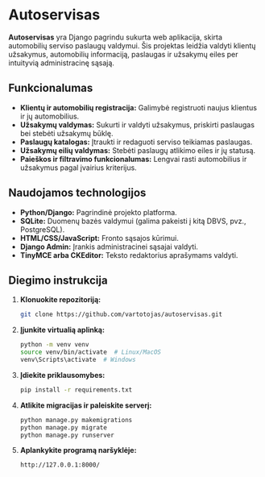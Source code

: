 # Autoservisas

**Autoservisas** yra Django pagrindu sukurta web aplikacija, skirta automobilių serviso paslaugų valdymui. Šis projektas leidžia valdyti klientų užsakymus, automobilių informaciją, paslaugas ir užsakymų eiles per intuityvią administracinę sąsają.

## Funkcionalumas

- **Klientų ir automobilių registracija:** Galimybė registruoti naujus klientus ir jų automobilius.
- **Užsakymų valdymas:** Sukurti ir valdyti užsakymus, priskirti paslaugas bei stebėti užsakymų būklę.
- **Paslaugų katalogas:** Įtraukti ir redaguoti serviso teikiamas paslaugas.
- **Užsakymų eilių valdymas:** Stebėti paslaugų atlikimo eiles ir jų statusą.
- **Paieškos ir filtravimo funkcionalumas:** Lengvai rasti automobilius ir užsakymus pagal įvairius kriterijus.

## Naudojamos technologijos

- **Python/Django:** Pagrindinė projekto platforma.
- **SQLite:** Duomenų bazės valdymui (galima pakeisti į kitą DBVS, pvz., PostgreSQL).
- **HTML/CSS/JavaScript:** Fronto sąsajos kūrimui.
- **Django Admin:** Įrankis administracinei sąsajai valdyti.
- **TinyMCE arba CKEditor:** Teksto redaktorius aprašymams valdyti.

## Diegimo instrukcija

1. **Klonuokite repozitoriją:**
    ```sh
    git clone https://github.com/vartotojas/autoservisas.git
    ```

2. **Įjunkite virtualią aplinką:**
    ```sh
    python -m venv venv
    source venv/bin/activate  # Linux/MacOS
    venv\Scripts\activate  # Windows
    ```

3. **Įdiekite priklausomybes:**
    ```sh
    pip install -r requirements.txt
    ```

4. **Atlikite migracijas ir paleiskite serverį:**
    ```sh
    python manage.py makemigrations
    python manage.py migrate
    python manage.py runserver
    ```

5. **Aplankykite programą naršyklėje:**
    ```plaintext
    http://127.0.0.1:8000/
    ```
